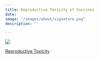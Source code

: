 ```yaml
---
title: Reproductive Toxicity of Vaccines
date: 
image: "/images/about/signature.png"
description: ''

---
```

[![](/images/reproductive_toxicity.png)](https://odysee.com/@DarkHorsePodcastClips:b/informed-consent-and-reproductive:e{:target="_blank"} "Reproductive Toxicity of the Vaccines")

[Reproductive Toxicity](https://odysee.com/@DarkHorsePodcastClips:b/informed-consent-and-reproductive:e{:target="_blank"} "Reproductive Toxicity of the Vaccine")